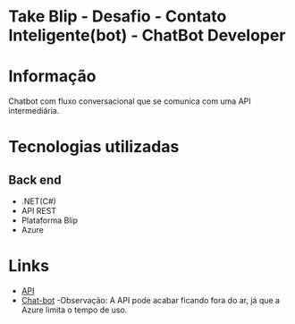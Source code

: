 # Take Blip - Desafio - Contato Inteligente(bot) - ChatBot Developer

# Informação 
Chatbot com fluxo conversacional que se comunica com uma API intermediária.

# Tecnologias utilizadas
## Back end
- .NET(C#)
- API REST
- Plataforma Blip
- Azure

# Links

- [API](https://apichatbotdesafio.azurewebsites.net/GitHubDados/)
- [Chat-bot](https://gabriel-franca-avf10.chat.blip.ai/?appKey=ZGVzYWZpb3Rha2UxNjpiNmE0NzAxNi1kMTRkLTRkN2UtYTE2Zi1mZTgyOWIwMWY1MTg=)
-Observação: A API pode acabar ficando fora do ar, já que a Azure limita o tempo de uso.
